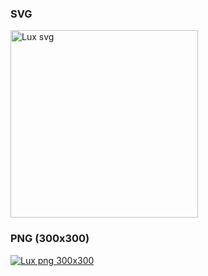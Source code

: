 ### SVG

<a href="$site_url$site_media/luxsite/lux.svg" target="_self">
<img src="$site_url$site_media/luxsite/lux.svg" alt="Lux svg" width=300>
</a>


### PNG (300x300)

<a href="$site_url$site_media/luxsite/lux.png" target="_self">
<img src="$site_url$site_media/luxsite/lux.png" alt="Lux png 300x300">
</a>

